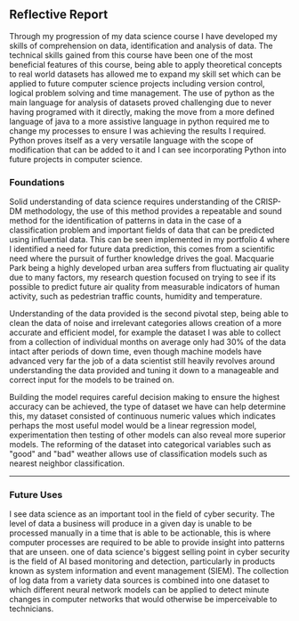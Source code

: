 ## Reflective Report
Through my progression of my data science course I have developed my skills of comprehension on data, identification and analysis of data. The technical skills gained from this course have been one of the most beneficial features of this course, being able to apply theoretical concepts to real world datasets has allowed me to expand my skill set which can be applied to future computer science projects including version control, logical problem solving and time management. The use of python as the main language for analysis of datasets proved challenging due to never having programed with it directly, making the move from a more defined language of java to a more assistive language in python required me to change my processes to ensure I was achieving the results I required. Python proves itself as a very versatile language with the scope of modification that can be added to it and I can see incorporating Python into future projects in computer science.

### Foundations
Solid understanding of data science requires understanding of the CRISP-DM methodology, the use of this method provides a repeatable and sound method for the identification of patterns in data in the case of a classification problem and important fields of data that can be predicted using influential data. This can be seen implemented in my portfolio 4 where I identified a need for future data prediction, this comes from a scientific need where the pursuit of further knowledge drives the goal. Macquarie Park being a highly developed urban area suffers from fluctuating air quality due to many factors, my research question focused on trying to see if its possible to predict future air quality from measurable indicators of human activity, such as pedestrian traffic counts, humidity and temperature.  

Understanding of the data provided is the second pivotal step, being able to clean the data of noise and irrelevant categories allows creation of a more accurate and efficient model, for example the dataset I was able to collect from a collection of individual months on average only had 30% of the data intact after periods of down time, even though machine models have advanced very far the job of a data scientist still heavily revolves around understanding the data provided and tuning it down to a manageable and correct input for the models to be trained on.  


Building the model requires careful decision making to ensure the highest accuracy can be achieved, the type of dataset we have can help determine this, my dataset consisted of continuous numeric values which indicates perhaps the most useful model would be a linear regression model, experimentation then testing of other models can also reveal more superior models. The reforming of the dataset into categorical variables such as "good" and "bad" weather allows use of classification models such as nearest neighbor classification.

***
### Future Uses
I see data science as an important tool in the field of cyber security. The level of data a business will produce in a given day is unable to be processed manually in a time that is able to be actionable, this is where computer processes are required to be able to provide insight into patterns that are unseen. one of data science's biggest selling point in cyber security is the field of AI based monitoring and detection, particularly in products known as system information and event management (SIEM). The collection of log data from a variety data sources is combined into one dataset to which different neural network models can be applied to detect minute changes in computer networks that would otherwise be imperceivable to technicians.

